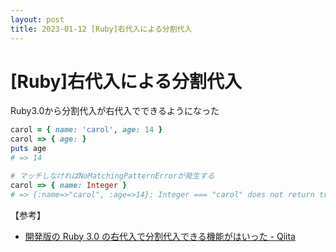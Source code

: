 ```yaml
---
layout: post
title: 2023-01-12 [Ruby]右代入による分割代入
---
```


# [Ruby]右代入による分割代入

Ruby3.0から分割代入が右代入でできるようになった

```ruby
carol = { name: 'carol', age: 14 }
carol => { age: }
puts age
# => 14

# マッチしなければNoMatchingPatternErrorが発生する
carol => { name: Integer }
# => {:name=>"carol", :age=>14}: Integer === "carol" does not return true (NoMatchingPatternError)  
```

【参考】
- [開発版の Ruby 3.0 の右代入で分割代入できる機能がはいった - Qiita](https://qiita.com/pink_bangbi/items/5e16b8565f700b0a7c1e)
